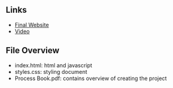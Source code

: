 ## Links
- [Final Website](https://evelyntrvn.github.io/datavis-final/)
- [Video]()

## File Overview
- index.html: html and javascript
- styles.css: styling document
- Process Book.pdf: contains overview of creating the project

